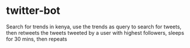 # twitter-bot
Search for trends in kenya, use the trends as query to search for tweets, then retweets the tweets  tweeted by a user with highest followers, sleeps for 30 mins, then repeats
